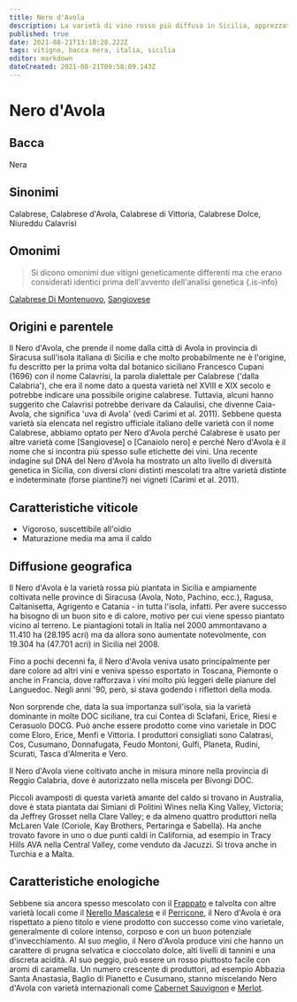 ```yaml
---
title: Nero d'Avola
description: La varietà di vino rosso più diffusa in Sicilia, apprezzata per il colore, il corpo pieno e il potenziale d'invecchiamento
published: true
date: 2021-08-21T13:10:28.222Z
tags: vitigno, bacca nera, italia, sicilia
editor: markdown
dateCreated: 2021-08-21T09:58:09.143Z
---
```


# Nero d'Avola

## Bacca
Nera
## Sinonimi
Calabrese, Calabrese d'Avola, Calabrese di Vittoria, Calabrese Dolce, Niureddu Calavrisi

## Omonimi
> Si dicono omonimi due vitigni geneticamente differenti ma che erano considerati identici prima dell'avvento dell'analisi genetica
{.is-info}

[Calabrese Di Montenuovo](/vitigni/bacca-nera/calabrese-di-montenuovo), [Sangiovese](/vitigni/bacca-nera/sangiovese)

## Origini e parentele
Il Nero d'Avola, che prende il nome dalla città di Avola in provincia di Siracusa sull'isola italiana di Sicilia e che molto probabilmente ne è l'origine, fu descritto per la prima volta dal botanico siciliano Francesco Cupani (1696) con il nome Calavrisi, la parola dialettale per Calabrese ('dalla Calabria'), che era il nome dato a questa varietà nel XVIII e XIX secolo e potrebbe indicare una possibile origine calabrese. Tuttavia, alcuni hanno suggerito che Calavrisi potrebbe derivare da Calaulisi, che divenne Caia-Avola, che significa 'uva di Avola' (vedi Carimi et al. 2011). Sebbene questa varietà sia elencata nel registro ufficiale italiano delle varietà con il nome Calabrese, abbiamo optato per Nero d'Avola perché Calabrese è usato per altre varietà come [Sangiovese] o [Canaiolo nero] e perché Nero d'Avola è il nome che si incontra più spesso sulle etichette dei vini. Una recente indagine sul DNA del Nero d'Avola ha mostrato un alto livello di diversità genetica in Sicilia, con diversi cloni distinti mescolati tra altre varietà distinte e indeterminate (forse piantine?) nei vigneti (Carimi et al. 2011).

## Caratteristiche viticole
- Vigoroso, suscettibile all'oidio 
- Maturazione media ma ama il caldo

## Diffusione geografica
Il Nero d'Avola è la varietà rossa più piantata in Sicilia e ampiamente coltivata nelle province di Siracusa (Avola, Noto, Pachino, ecc.), Ragusa, Caltanisetta, Agrigento e Catania - in tutta l'isola, infatti. Per avere successo ha bisogno di un buon sito e di calore, motivo per cui viene spesso piantato vicino al terreno. Le piantagioni totali in Italia nel 2000 ammontavano a 11.410 ha (28.195 acri) ma da allora sono aumentate notevolmente, con 19.304 ha (47.701 acri) in Sicilia nel 2008.

Fino a pochi decenni fa, il Nero d'Avola veniva usato principalmente per dare colore ad altri vini e veniva spesso esportato in Toscana, Piemonte o anche in Francia, dove rafforzava i vini molto più leggeri delle pianure del Languedoc. Negli anni '90, però, si stava godendo i riflettori della moda. 

Non sorprende che, data la sua importanza sull'isola, sia la varietà dominante in molte DOC siciliane, tra cui Contea di Sclafani, Erice, Riesi e Cerasuolo DOCG. Può anche essere prodotto come vino varietale in DOC come Eloro, Erice, Menfi e Vittoria. I produttori consigliati sono Calatrasi, Cos, Cusumano, Donnafugata, Feudo Montoni, Gulfi, Planeta, Rudini, Scurati, Tasca d'Almerita e Vero.

Il Nero d'Avola viene coltivato anche in misura minore nella provincia di Reggio Calabria, dove è autorizzato nella miscela per Bivongi DOC.

Piccoli avamposti di questa varietà amante del caldo si trovano in Australia, dove è stata piantata dai Simiani di Politini Wines nella King Valley, Victoria; da Jeffrey Grosset nella Clare Valley; e da almeno quattro produttori nella McLaren Vale (Coriole, Kay Brothers, Pertaringa e Sabella). Ha anche trovato favore in uno o due punti caldi in California, ad esempio in Tracy Hills AVA nella Central Valley, come venduto da Jacuzzi. Si trova anche in Turchia e a Malta.

## Caratteristiche enologiche
Sebbene sia ancora spesso mescolato con il [Frappato](/vitigni/bacca-nera/frappato) e talvolta con altre varietà locali come il [Nerello Mascalese](/vitigni/bacca-nera/nerello-mascalese) e il [Perricone](/vitigni/bacca-nera/perricone), il Nero d'Avola è ora rispettato a pieno titolo e viene prodotto con successo come vino varietale, generalmente di colore intenso, corposo e con un buon potenziale d'invecchiamento. Al suo meglio, il Nero d'Avola produce vini che hanno un carattere di prugna selvatica e cioccolato dolce, alti livelli di tannini e una discreta acidità. Al suo peggio, può essere un rosso piuttosto facile con aromi di caramella. Un numero crescente di produttori, ad esempio Abbazia Santa Anastasia, Baglio di Pianetto e Cusumano, stanno miscelando Nero d'Avola con varietà internazionali come [Cabernet Sauvignon](/vitigni/bacca-nera/cabernet-sauvignon) e [Merlot](/vitigni/bacca-nera/merlot).